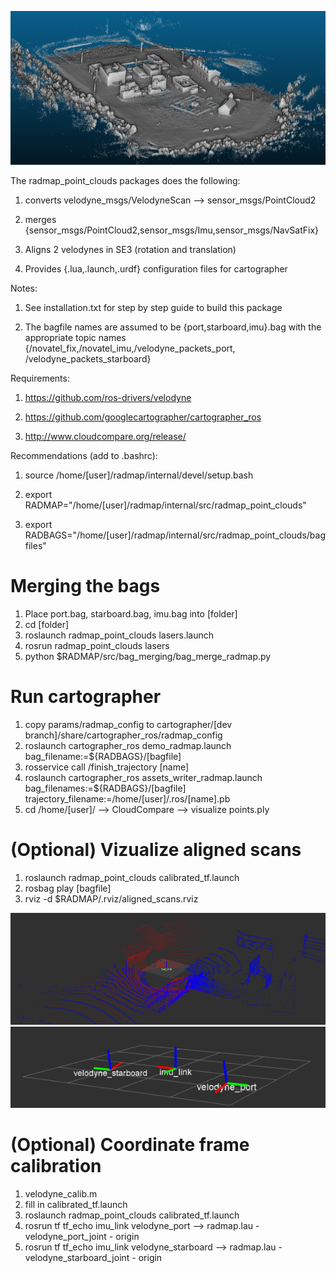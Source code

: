 ![Alt text](images/example_cloud.png?raw=true "Title")


The radmap_point_clouds packages does the following:

1. converts velodyne_msgs/VelodyneScan --> sensor_msgs/PointCloud2

2. merges {sensor_msgs/PointCloud2,sensor_msgs/Imu,sensor_msgs/NavSatFix}

3. Aligns 2 velodynes in SE3 (rotation and translation)

4. Provides {.lua,.launch,.urdf} configuration files for cartographer

Notes:

1. See installation.txt for step by step guide to build this package

2. The bagfile names are assumed to be {port,starboard,imu}.bag with the appropriate topic names {/novatel_fix,/novatel_imu,/velodyne_packets_port, /velodyne_packets_starboard}

Requirements:

1. https://github.com/ros-drivers/velodyne

2. https://github.com/googlecartographer/cartographer_ros

3. http://www.cloudcompare.org/release/

Recommendations (add to .bashrc):

1. source /home/[user]/radmap/internal/devel/setup.bash

2. export RADMAP="/home/[user]/radmap/internal/src/radmap_point_clouds"

3. export RADBAGS="/home/[user]/radmap/internal/src/radmap_point_clouds/bagfiles"

# Merging the bags
1. Place port.bag, starboard.bag, imu.bag into [folder]
2. cd [folder]
3. roslaunch radmap_point_clouds lasers.launch 
4. rosrun radmap_point_clouds lasers 
5. python $RADMAP/src/bag_merging/bag_merge_radmap.py 


# Run cartographer
1. copy params/radmap_config to cartographer/[dev branch]/share/cartographer_ros/radmap_config
2. roslaunch cartographer_ros demo_radmap.launch bag_filename:=${RADBAGS}/[bagfile]
3. rosservice call /finish_trajectory [name]
4. roslaunch cartographer_ros assets_writer_radmap.launch bag_filenames:=${RADBAGS}/[bagfile] trajectory_filename:=/home/[user]/.ros/[name].pb
5. cd /home/[user]/ --> CloudCompare --> visualize points.ply

# (Optional) Vizualize aligned scans
1. roslaunch radmap_point_clouds calibrated_tf.launch
2. rosbag play [bagfile]
3. rviz -d  $RADMAP/.rviz/aligned_scans.rviz


![Alt text](images/aligned_scans.png?raw=true "Title")
![Alt text](images/coord_frames.png?raw=true "Title")

# (Optional) Coordinate frame calibration
1. velodyne_calib.m
2. fill in calibrated_tf.launch
3. roslaunch radmap_point_clouds calibrated_tf.launch
4. rosrun tf tf_echo imu_link velodyne_port --> radmap.lau - velodyne_port_joint - origin
5. rosrun tf tf_echo imu_link velodyne_starboard --> radmap.lau - velodyne_starboard_joint - origin
